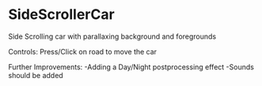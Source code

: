 # SideScrollerCar
Side Scrolling car with parallaxing background and foregrounds

Controls:
Press/Click on road to move the car

Further Improvements:
-Adding a Day/Night postprocessing effect
-Sounds should be added
